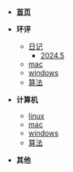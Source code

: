 
* **[首页](/)**
* **环评**
    * [日记](/环评/日记/日记.md)
        * [2024.5](/环评/日记/2024.5/readme.md)
    * [mac](/计算机/mac)
    * [windows](/计算机/windows)
    * [算法](/计算机/华为机试)
* **计算机**
    * [linux](/计算机/linux)
    * [mac](/计算机/mac)
    * [windows](/计算机/windows)
    * [算法](/计算机/华为机试)

* **其他**